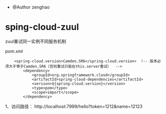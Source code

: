 * @Author zenghao
# sping-cloud-zuul
zuul重试同一实例不同服务机制

pom.xml

		<spring-cloud.version>Camden.SR6</spring-cloud.version>  !-- 版本必须大于等于Camden.SR6（否则重试只能在this.server重试）  -->
            <dependency>
                <groupId>org.springframework.cloud</groupId>
                <artifactId>spring-cloud-dependencies</artifactId>
                <version>${spring-cloud.version}</version>
                <type>pom</type>
                <scope>import</scope>
            </dependency>
            
            
1、访问路径： http://localhost:7999/hello?token=1212&name=12123
